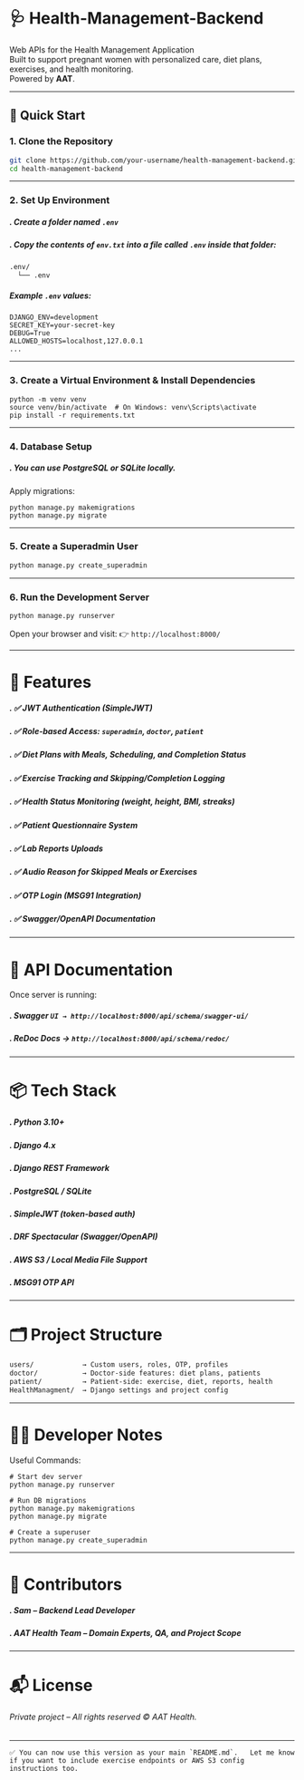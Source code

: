 
# 🩺 Health-Management-Backend

Web APIs for the Health Management Application  
Built to support pregnant women with personalized care, diet plans, exercises, and health monitoring.  
Powered by **AAT**.

---

## 🚀 Quick Start

### 1. Clone the Repository

```bash
git clone https://github.com/your-username/health-management-backend.git
cd health-management-backend
```
---
### 2. Set Up Environment

##### . Create a folder named ```.env```

##### . Copy the contents of ```env.txt``` into a file called ```.env``` inside that folder:

```bash CopyEdit
.env/
  └── .env
```
##### Example ```.env``` values:

```makefileCopyEdit
DJANGO_ENV=development
SECRET_KEY=your-secret-key
DEBUG=True
ALLOWED_HOSTS=localhost,127.0.0.1
...
```
---
### 3. Create a Virtual Environment & Install Dependencies

```bashCopyEdit
python -m venv venv
source venv/bin/activate  # On Windows: venv\Scripts\activate
pip install -r requirements.txt
```
---
### 4. Database Setup
##### . You can use **PostgreSQL** or **SQLite** locally.

Apply migrations:
```bashCopyEdit
python manage.py makemigrations
python manage.py migrate
```
---
### 5. Create a Superadmin User
```bash
python manage.py create_superadmin
```
---
### 6. Run the Development Server
```bash
python manage.py runserver
```
Open your browser and visit:
👉 ```http://localhost:8000/```

---
# 📑 Features

##### . ✅ JWT Authentication (SimpleJWT)

##### . ✅ Role-based Access: ```superadmin```, ```doctor```, ```patient```

##### . ✅ Diet Plans with Meals, Scheduling, and Completion Status

##### . ✅ Exercise Tracking and Skipping/Completion Logging

##### . ✅ Health Status Monitoring (weight, height, BMI, streaks)

##### . ✅ Patient Questionnaire System

##### . ✅ Lab Reports Uploads

##### . ✅ Audio Reason for Skipped Meals or Exercises

##### . ✅ OTP Login (MSG91 Integration)

##### . ✅ Swagger/OpenAPI Documentation
---

# 🧪 API Documentation
Once server is running:
##### . Swagger ```UI → http://localhost:8000/api/schema/swagger-ui/```
##### . ReDoc Docs → ```http://localhost:8000/api/schema/redoc/```

---

# 📦 Tech Stack
##### . Python 3.10+

##### . Django 4.x

##### . Django REST Framework

##### . PostgreSQL / SQLite

##### . SimpleJWT (token-based auth)

##### . DRF Spectacular (Swagger/OpenAPI)

##### . AWS S3 / Local Media File Support

##### . MSG91 OTP API
---

# 🗂️ Project Structure
```bash
users/            → Custom users, roles, OTP, profiles
doctor/           → Doctor-side features: diet plans, patients
patient/          → Patient-side: exercise, diet, reports, health
HealthManagment/  → Django settings and project config
```
--- 

# 🧑‍💻 Developer Notes
Useful Commands:
```
# Start dev server
python manage.py runserver

# Run DB migrations
python manage.py makemigrations
python manage.py migrate

# Create a superuser
python manage.py create_superadmin
```
---

# 🤝 Contributors

##### . Sam – Backend Lead Developer

##### . AAT Health Team – Domain Experts, QA, and Project Scope

----

# 📬 License

######  Private project – All rights reserved © AAT Health.
---

```✅ You can now use this version as your main `README.md`.  
Let me know if you want to include exercise endpoints or AWS S3 config instructions too.```